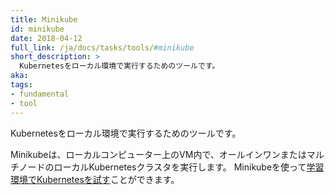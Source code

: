 ```yaml
---
title: Minikube
id: minikube
date: 2018-04-12
full_link: /ja/docs/tasks/tools/#minikube
short_description: >
  Kubernetesをローカル環境で実行するためのツールです。
aka:
tags:
- fundamental
- tool
---
```

Kubernetesをローカル環境で実行するためのツールです。

<!--more-->

Minikubeは、ローカルコンピューター上のVM内で、オールインワンまたはマルチノードのローカルKubernetesクラスタを実行します。
Minikubeを使って[学習環境でKubernetesを試す](/ja/docs/tasks/tools/#minikube)ことができます。
